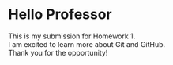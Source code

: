 # Hello Professor

This is my submission for Homework 1.  
I am excited to learn more about Git and GitHub.  
Thank you for the opportunity!



